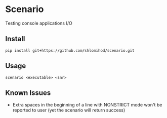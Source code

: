 # Scenario

Testing console applications I/O

## Install
`pip install git+https://github.com/shlomihod/scenario.git`

## Usage
`scenario <executable> <snr>`

## Known Issues
* Extra spaces in the beginning of a line with NONSTRICT mode won't be reported to user (yet the scenario will return success)